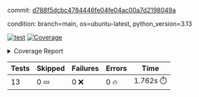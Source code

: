 commit: [d788f5dcbc4784446fe04fe04ac00a7d2198049a](https://github.com/rcmdnk/dynamic-typer/tree/d788f5dcbc4784446fe04fe04ac00a7d2198049a)

condition: branch=main, os=ubuntu-latest, python_version=3.13

[![test](https://github.com/rcmdnk/dynamic-typer/actions/workflows/test.yml/badge.svg)](https://github.com/rcmdnk/dynamic-typer/actions/runs/13914120724)
<a href="https://github.com/rcmdnk/dynamic-typer/blob/d788f5dcbc4784446fe04fe04ac00a7d2198049a/README.md"><img alt="Coverage" src="https://img.shields.io/badge/Coverage-98%25-brightgreen.svg" /></a><details><summary>Coverage Report </summary><table><tr><th>File</th><th>Stmts</th><th>Miss</th><th>Cover</th><th>Missing</th></tr><tbody><tr><td colspan="5"><b>src/dynamic_typer</b></td></tr><tr><td>&nbsp; &nbsp;<a href="https://github.com/rcmdnk/dynamic-typer/blob/d788f5dcbc4784446fe04fe04ac00a7d2198049a/src/dynamic_typer/dynamic_typer.py">dynamic_typer.py</a></td><td>78</td><td>2</td><td>97%</td><td><a href="https://github.com/rcmdnk/dynamic-typer/blob/d788f5dcbc4784446fe04fe04ac00a7d2198049a/src/dynamic_typer/dynamic_typer.py#L63">63</a>, <a href="https://github.com/rcmdnk/dynamic-typer/blob/d788f5dcbc4784446fe04fe04ac00a7d2198049a/src/dynamic_typer/dynamic_typer.py#L161">161</a></td></tr><tr><td><b>TOTAL</b></td><td><b>83</b></td><td><b>2</b></td><td><b>98%</b></td><td>&nbsp;</td></tr></tbody></table></details>

| Tests | Skipped | Failures | Errors | Time |
| ----- | ------- | -------- | -------- | ------------------ |
| 13 | 0 :zzz: | 0 :x: | 0 :fire: | 1.762s :stopwatch: |

